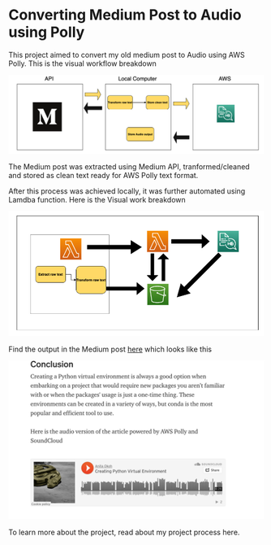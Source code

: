 # Converting Medium Post to Audio using Polly

This project aimed to convert my old medium post to Audio using AWS Polly. This is the visual workflow breakdown 

![](https://github.com/anitaokoh/medium-post-to-audio/blob/main/images/local_process.png)

The Medium post was extracted using Medium API, tranformed/cleaned and stored as clean text ready for AWS Polly text format.

After this process was achieved locally, it was further automated using Lamdba function. Here is the Visual work breakdown

![](https://github.com/anitaokoh/medium-post-to-audio/blob/main/images/lambda_process.png)


Find the output in the Medium post [here](https://heartbeat.fritz.ai/creating-python-virtual-environments-with-conda-why-and-how-180ebd02d1db) which looks like this 


![image](https://github.com/anitaokoh/medium-post-to-audio/blob/main/images/Screen%20Shot%202020-12-12%20at%209.26.09%20PM.png)


To learn more about the project, read about my  project process here. 
